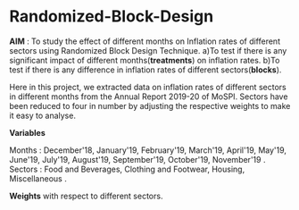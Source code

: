 # Randomized-Block-Design

**AIM** : To study the effect of different months on Inflation rates of different sectors using Randomized Block Design Technique.
         a)To test if there is any significant impact of different months(**treatments**) on inflation rates.
         b)To test if there is any difference in inflation rates of different sectors(**blocks**).
         
Here in this project, we extracted data on inflation rates of different sectors in different months from the Annual Report 2019-20 of MoSPI.
Sectors have been reduced to four in number by adjusting the respective weights to make it easy to analyse.

**Variables**

Months : December'18, January'19, February'19, March'19, April'19, May'19, June'19, July'19, August'19, September'19, October'19, November'19 .
Sectors : Food and Beverages, Clothing and Footwear, Housing, Miscellaneous .

**Weights** with respect to different sectors.
